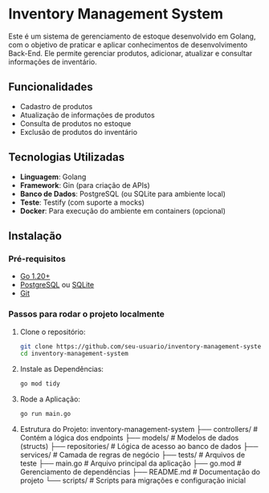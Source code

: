 # Inventory Management System

Este é um sistema de gerenciamento de estoque desenvolvido em Golang, com o objetivo de praticar e aplicar conhecimentos de desenvolvimento Back-End. Ele permite gerenciar produtos, adicionar, atualizar e consultar informações de inventário.

## Funcionalidades

- Cadastro de produtos
- Atualização de informações de produtos
- Consulta de produtos no estoque
- Exclusão de produtos do inventário

## Tecnologias Utilizadas

- **Linguagem**: Golang
- **Framework**: Gin (para criação de APIs)
- **Banco de Dados**: PostgreSQL (ou SQLite para ambiente local)
- **Teste**: Testify (com suporte a mocks)
- **Docker**: Para execução do ambiente em containers (opcional)

## Instalação

### Pré-requisitos

- [Go 1.20+](https://golang.org/dl/)
- [PostgreSQL](https://www.postgresql.org/download/) ou [SQLite](https://www.sqlite.org/download.html)
- [Git](https://git-scm.com/downloads)

### Passos para rodar o projeto localmente

1. Clone o repositório:
   ```bash
   git clone https://github.com/seu-usuario/inventory-management-system.git
   cd inventory-management-system

2. Instale as Dependências:
    ```bash
    go mod tidy

3. Rode a Aplicação:
    ```bash
    go run main.go

4. Estrutura do Projeto:
inventory-management-system
├── controllers/    # Contém a lógica dos endpoints
├── models/         # Modelos de dados (structs)
├── repositories/   # Lógica de acesso ao banco de dados
├── services/       # Camada de regras de negócio
├── tests/          # Arquivos de teste
├── main.go         # Arquivo principal da aplicação
├── go.mod          # Gerenciamento de dependências
├── README.md       # Documentação do projeto
└── scripts/        # Scripts para migrações e configuração inicial
